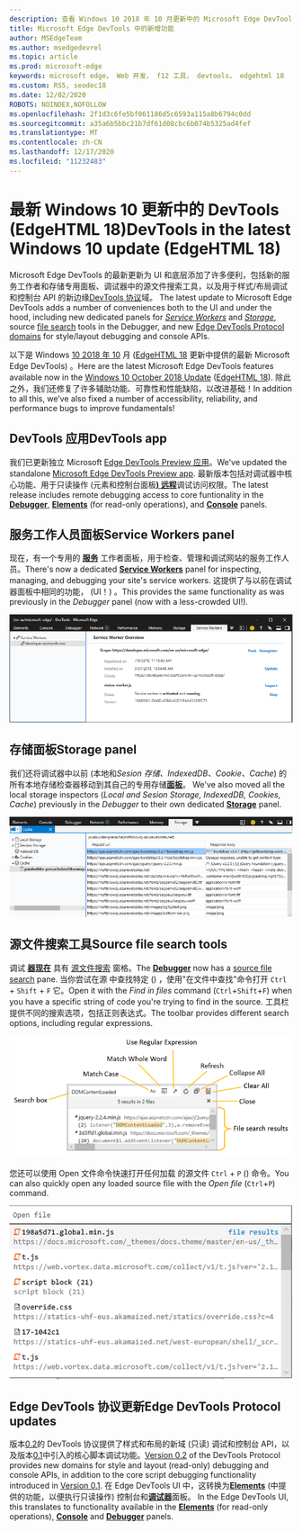 ```yaml
---
description: 查看 Windows 10 2018 年 10 月更新中的 Microsoft Edge DevTools 中的新增功能
title: Microsoft Edge DevTools 中的新增功能
author: MSEdgeTeam
ms.author: msedgedevrel
ms.topic: article
ms.prod: microsoft-edge
keywords: microsoft edge， Web 开发， f12 工具， devtools， edgehtml 18
ms.custom: RS5, seodec18
ms.date: 12/02/2020
ROBOTS: NOINDEX,NOFOLLOW
ms.openlocfilehash: 2f1d3c6fe5bf061186d5c6593a115a8b6794c0dd
ms.sourcegitcommit: a35a6b5bbc21b7df61d08cbc6b074b5325ad4fef
ms.translationtype: MT
ms.contentlocale: zh-CN
ms.lasthandoff: 12/17/2020
ms.locfileid: "11232483"
---
```

# <span data-ttu-id="72d9b-104">最新 Windows 10 更新中的 DevTools (EdgeHTML 18)</span><span class="sxs-lookup"><span data-stu-id="72d9b-104">DevTools in the latest Windows 10 update (EdgeHTML 18)</span></span>

<span data-ttu-id="72d9b-105">Microsoft Edge DevTools 的最新更新为 UI 和底层添加了许多便利，包括新的服务工作者和存储专用面板、调试器[](#service-workers-panel)中的源文件搜索工具，以及[](#source-file-search-tools)用于样式/布局调试和控制台 API 的新边缘[DevTools 协议](#edge-devtools-protocol-updates)域。 [](#storage-panel)</span><span class="sxs-lookup"><span data-stu-id="72d9b-105">The latest update to Microsoft Edge DevTools adds a number of conveniences both to the UI and under the hood, including new dedicated panels for [*Service Workers*](#service-workers-panel) and [*Storage*](#storage-panel), source [file search](#source-file-search-tools) tools in the Debugger, and new [Edge DevTools Protocol domains](#edge-devtools-protocol-updates) for style/layout debugging and console APIs.</span></span>

<span data-ttu-id="72d9b-106">以下是 Windows [10 2018 年 10](/windows/uwp/whats-new/windows-10-build-17763) 月 ([EdgeHTML 18](https://aka.ms/devguide_edgehtml_18) 更新中提供的最新 Microsoft Edge DevTools) 。</span><span class="sxs-lookup"><span data-stu-id="72d9b-106">Here are the latest Microsoft Edge DevTools features available now in the [Windows 10 October 2018 Update](/windows/uwp/whats-new/windows-10-build-17763) ([EdgeHTML 18](https://aka.ms/devguide_edgehtml_18)).</span></span> <span data-ttu-id="72d9b-107">除此之外，我们还修复了许多辅助功能、可靠性和性能缺陷，以改进基础！</span><span class="sxs-lookup"><span data-stu-id="72d9b-107">In addition to all this, we’ve also fixed a number of accessibility, reliability, and performance bugs to improve fundamentals!</span></span>

## <span data-ttu-id="72d9b-108">DevTools 应用</span><span class="sxs-lookup"><span data-stu-id="72d9b-108">DevTools app</span></span>

<span data-ttu-id="72d9b-109">我们已更新独立 Microsoft [Edge DevTools Preview 应用](./index.md#microsoft-store-app)。</span><span class="sxs-lookup"><span data-stu-id="72d9b-109">We've updated the standalone [Microsoft Edge DevTools Preview app](./index.md#microsoft-store-app).</span></span> <span data-ttu-id="72d9b-110">最新版本包括对调试器中核心功能、用于只读操作 (元素和控制台面板[](./debugger.md)[**) 远程**](./console.md)调试[](./elements.md)访问权限。</span><span class="sxs-lookup"><span data-stu-id="72d9b-110">The latest release includes remote debugging access to core funtionality in the [**Debugger**](./debugger.md), [**Elements**](./elements.md) (for read-only operations), and [**Console**](./console.md) panels.</span></span>

## <span data-ttu-id="72d9b-111">服务工作人员面板</span><span class="sxs-lookup"><span data-stu-id="72d9b-111">Service Workers panel</span></span>

<span data-ttu-id="72d9b-112">现在，有一个专用的 [**服务**](./service-workers.md) 工作者面板，用于检查、管理和调试网站的服务工作人员。</span><span class="sxs-lookup"><span data-stu-id="72d9b-112">There's now a dedicated [**Service Workers**](./service-workers.md) panel for inspecting, managing, and debugging your site's service workers.</span></span> <span data-ttu-id="72d9b-113">这提供了与以前在调试器面板中相同的功能， (UI！) 。</span><span class="sxs-lookup"><span data-stu-id="72d9b-113">This provides the same functionality as was previously in the *Debugger* panel (now with a less-crowded UI!).</span></span>

![服务工作人员面板](./media/service_worker.png)

## <span data-ttu-id="72d9b-115">存储面板</span><span class="sxs-lookup"><span data-stu-id="72d9b-115">Storage panel</span></span>

<span data-ttu-id="72d9b-116">我们还将调试器中以前 (本地和*Sesion 存储、IndexedDB、Cookie、Cache*) 的所有本地存储检查器移动到其自己的专用存储[**面板**](./storage.md)。 </span><span class="sxs-lookup"><span data-stu-id="72d9b-116">We've also moved all the local storage inspectors (*Local and Sesion Storage, IndexedDB, Cookies, Cache*) previously in the *Debugger* to their own dedicated [**Storage**](./storage.md) panel.</span></span>

![存储面板](./media/storage_cache.png)

## <span data-ttu-id="72d9b-118">源文件搜索工具</span><span class="sxs-lookup"><span data-stu-id="72d9b-118">Source file search tools</span></span>

<span data-ttu-id="72d9b-119">调试 [**器现在**](./debugger.md) 具有 [源文件搜索](./debugger.md#file-search) 窗格。</span><span class="sxs-lookup"><span data-stu-id="72d9b-119">The [**Debugger**](./debugger.md) now has a [source file search](./debugger.md#file-search) pane.</span></span> <span data-ttu-id="72d9b-120">当你尝试在源 中查找特定 () ，使用"在文件中查找"命令打开 `Ctrl` + `Shift` + `F` 它。</span><span class="sxs-lookup"><span data-stu-id="72d9b-120">Open it with the *Find in files* command (`Ctrl`+`Shift`+`F`) when you have a specific string of code you're trying to find in the source.</span></span> <span data-ttu-id="72d9b-121">工具栏提供不同的搜索选项，包括正则表达式。</span><span class="sxs-lookup"><span data-stu-id="72d9b-121">The toolbar provides different search options, including regular expressions.</span></span> 

![调试器文件搜索](./media/debugger_file_search.png)

<span data-ttu-id="72d9b-123">您还可以使用 Open 文件命令快速打开任何加载 的源文件 `Ctrl` + `P` () 命令。</span><span class="sxs-lookup"><span data-stu-id="72d9b-123">You can also quickly open any loaded source file with the *Open file* (`Ctrl`+`P`) command.</span></span>

![调试器打开文件](./media/debugger_open_file.png)

## <span data-ttu-id="72d9b-125">Edge DevTools 协议更新</span><span class="sxs-lookup"><span data-stu-id="72d9b-125">Edge DevTools Protocol updates</span></span>

<span data-ttu-id="72d9b-126">版本[0.2](../devtools-protocol/0.2/index.md)的 DevTools 协议提供了样式和布局的新域 (只读) 调试和控制台 API，以及版本[0.1](../devtools-protocol/0.1/index.md)中引入的核心脚本调试功能。</span><span class="sxs-lookup"><span data-stu-id="72d9b-126">[Version 0.2](../devtools-protocol/0.2/index.md) of the DevTools Protocol provides new domains for style and layout (read-only) debugging and console APIs, in addition to the core script debugging functionality introduced in [Version 0.1](../devtools-protocol/0.1/index.md).</span></span> <span data-ttu-id="72d9b-127">在 Edge DevTools UI 中，这转换为[**Elements**](../devtools-guide/elements.md) (中提供的功能，以便执行只读操作) 控制台和[**调试器**](../devtools-guide/debugger.md)面板。 [](../devtools-guide/console.md)</span><span class="sxs-lookup"><span data-stu-id="72d9b-127">In the Edge DevTools UI, this translates to functionality available in the [**Elements**](../devtools-guide/elements.md) (for read-only operations), [**Console**](../devtools-guide/console.md) and [**Debugger**](../devtools-guide/debugger.md) panels.</span></span>
